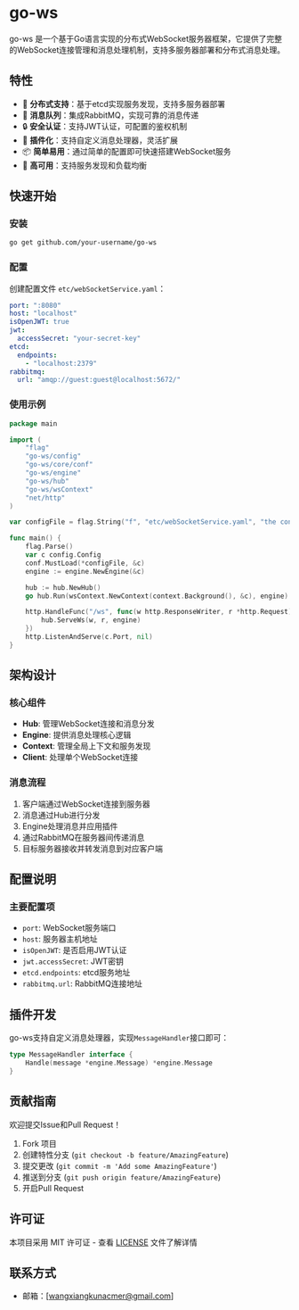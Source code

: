 # go-ws

go-ws 是一个基于Go语言实现的分布式WebSocket服务器框架，它提供了完整的WebSocket连接管理和消息处理机制，支持多服务器部署和分布式消息处理。

## 特性

- 🚀 **分布式支持**：基于etcd实现服务发现，支持多服务器部署
- 🔄 **消息队列**：集成RabbitMQ，实现可靠的消息传递
- 🔒 **安全认证**：支持JWT认证，可配置的鉴权机制
- 🧩 **插件化**：支持自定义消息处理器，灵活扩展
- 📦 **简单易用**：通过简单的配置即可快速搭建WebSocket服务
- 🔌 **高可用**：支持服务发现和负载均衡

## 快速开始

### 安装

```bash
go get github.com/your-username/go-ws
```

### 配置

创建配置文件 `etc/webSocketService.yaml`：

```yaml
port: ":8080"
host: "localhost"
isOpenJWT: true
jwt:
  accessSecret: "your-secret-key"
etcd:
  endpoints:
    - "localhost:2379"
rabbitmq:
  url: "amqp://guest:guest@localhost:5672/"
```

### 使用示例

```go
package main

import (
    "flag"
    "go-ws/config"
    "go-ws/core/conf"
    "go-ws/engine"
    "go-ws/hub"
    "go-ws/wsContext"
    "net/http"
)

var configFile = flag.String("f", "etc/webSocketService.yaml", "the config file")

func main() {
    flag.Parse()
    var c config.Config
    conf.MustLoad(*configFile, &c)
    engine := engine.NewEngine(&c)

    hub := hub.NewHub()
    go hub.Run(wsContext.NewContext(context.Background(), &c), engine)

    http.HandleFunc("/ws", func(w http.ResponseWriter, r *http.Request) {
        hub.ServeWs(w, r, engine)
    })
    http.ListenAndServe(c.Port, nil)
}
```

## 架构设计

### 核心组件

- **Hub**: 管理WebSocket连接和消息分发
- **Engine**: 提供消息处理核心逻辑
- **Context**: 管理全局上下文和服务发现
- **Client**: 处理单个WebSocket连接

### 消息流程

1. 客户端通过WebSocket连接到服务器
2. 消息通过Hub进行分发
3. Engine处理消息并应用插件
4. 通过RabbitMQ在服务器间传递消息
5. 目标服务器接收并转发消息到对应客户端

## 配置说明

### 主要配置项

- `port`: WebSocket服务端口
- `host`: 服务器主机地址
- `isOpenJWT`: 是否启用JWT认证
- `jwt.accessSecret`: JWT密钥
- `etcd.endpoints`: etcd服务地址
- `rabbitmq.url`: RabbitMQ连接地址

## 插件开发

go-ws支持自定义消息处理器，实现`MessageHandler`接口即可：

```go
type MessageHandler interface {
    Handle(message *engine.Message) *engine.Message
}
```

## 贡献指南

欢迎提交Issue和Pull Request！

1. Fork 项目
2. 创建特性分支 (`git checkout -b feature/AmazingFeature`)
3. 提交更改 (`git commit -m 'Add some AmazingFeature'`)
4. 推送到分支 (`git push origin feature/AmazingFeature`)
5. 开启Pull Request

## 许可证

本项目采用 MIT 许可证 - 查看 [LICENSE](LICENSE) 文件了解详情

## 联系方式

- 邮箱：[wangxiangkunacmer@gmail.com]

